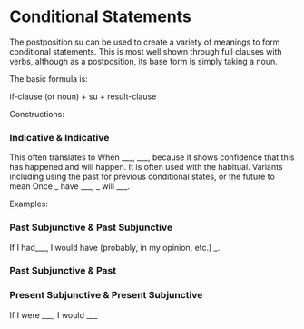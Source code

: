 # Conditional Statements

The postposition su can be used to create a variety of meanings to form conditional statements. This is most well shown through full clauses with verbs, although as a postposition, its base form is simply taking a noun.

The basic formula is:

if-clause (or noun) + su + result-clause

Constructions:

### Indicative & Indicative

This often translates to When ___, ___, because it shows confidence that this has happened and will happen. It is often used with the habitual. Variants including using the past for previous conditional states, or the future to mean Once _ have ___, _ will ___.

Examples:

### Past Subjunctive & Past Subjunctive

If I had___, I would have (probably, in my opinion, etc.) _.

### Past Subjunctive & Past

### Present Subjunctive & Present Subjunctive

If I were ___, I would ___

###
